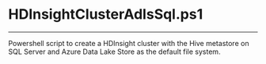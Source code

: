 # HDInsightClusterAdlsSql.ps1
----------
Powershell script to create a HDInsight cluster with the Hive metastore on SQL Server and Azure Data Lake Store as the default file system.